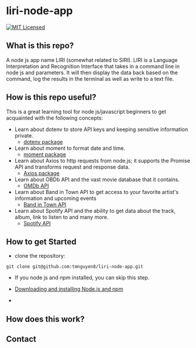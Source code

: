 # liri-node-app
[![MIT Licensed](https://img.shields.io/badge/license-MIT-blue.svg)](LICENSE)


## What is this repo?
A node js app name LIRI (somewhat related to SIRI). LIRI is a Language Interpretation and Recognition Interface that takes in a command line in node js and parameters. It will then display the data back based on the command, log the results in the terminal as well as write to a text file.

## How is this repo useful?
This is a great learning tool for node js/javascript beginners to get acquainted with the following concepts:
  * Learn about dotenv to store API keys and keeping sensitive information private.
    * [dotenv package](https://www.npmjs.com/package/dotenv)
  * Learn about moment to format date and time.
    * [moment package](https://www.npmjs.com/package/moment)
  * Learn about Axios to http requests from node.js; it supports the Promise API and transforms request and response data.
    * [Axios package](https://www.npmjs.com/package/axios)
  * Learn about OBDb API and the vast movie database that it contains.
    * [OMDb API](http://www.omdbapi.com/)
  * Learn about Band in Town API to get access to your favorite artist's information and upcoming events
    * [Band in Town API](https://app.swaggerhub.com/apis-docs/Bandsintown/PublicAPI/3.0.0)
  * Learn about Spotify API and the ability to get data about the track, album, link to listen to and many more. 
    * [Spotify API](https://www.npmjs.com/package/node-spotify-api)


## How to get Started
* clone the repository:
```nodejs
git clone git@github.com:tmnguyen8/liri-node-app.git
```
* If you node js and npm installed, you can skip this step.
* [Downloading and installing Node.js and npm](https://docs.npmjs.com/downloading-and-installing-node-js-and-npm)

*

## How does this work?

## Contact


